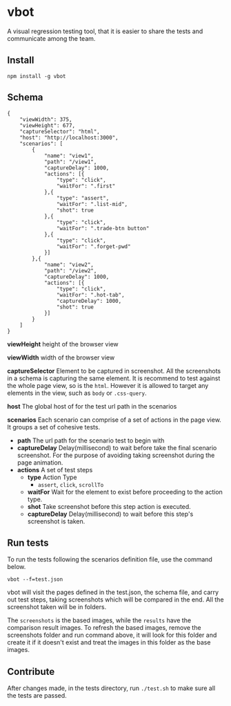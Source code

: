 # vbot
A visual regression testing tool, that it is easier to share the tests and communicate among the team.

## Install
`npm install -g vbot`

## Schema
```
{
    "viewWidth": 375,
    "viewHeight": 677,
    "captureSelector": "html",
    "host": "http://localhost:3000",
    "scenarios": [
        {
            "name": "view1",
            "path": "/view1",
            "captureDelay": 1000,
            "actions": [{
                "type": "click",
                "waitFor": ".first"
            },{
                "type": "assert",
                "waitFor": ".list-mid",
                "shot": true
            },{
                "type": "click",
                "waitFor": ".trade-btn button"
            },{
                "type": "click",
                "waitFor": ".forget-pwd"
            }]
        },{
            "name": "view2",
            "path": "/view2",
            "captureDelay": 1000,
            "actions": [{
                "type": "click",
                "waitFor": ".hot-tab",
                "captureDelay": 1000,
                "shot": true
            }]
        }
    ]
}
```

**viewHeight** height of the browser view

**viewWidth** width of the browser view

**captureSelector** Element to be captured in screenshot. All the screenshots in a schema is capturing the same element. It is recommend to test against the whole page view, so is the `html`. However it is allowed to target any elements in the view, such as `body` or `.css-query`.

**host** The global host of for the test url path in the scenarios

**scenarios** Each scenario can comprise of a set of actions in the page view. It groups a set of cohesive tests.
 - **path** The url path for the scenario test to begin with
 - **captureDelay** Delay(millisecond) to wait before take the final scenario screenshot. For the purpose of avoiding taking screenshot during the page animation.
 - **actions** A set of test steps
   - **type** Action Type
     - `assert`, `click`, `scrollTo`
   - **waitFor** Wait for the element to exist before proceeding to the action type.
   - **shot** Take screenshot before this step action is executed.
   - **captureDelay** Delay(millisecond) to wait before this step's screenshot is taken.

## Run tests

To run the tests following the scenarios definition file, use the command below.

`vbot --f=test.json`

vbot will visit the pages defined in the test.json, the schema file, and carry out test steps, taking screenshots which will be compared in the end. All the screenshot taken will be in folders.

The `screenshots` is the based images, while the `results` have the comparison result images. To refresh the based images, remove the screenshots folder and run command above, it will look for this folder and create it if it doesn't exist and treat the images in this folder as the base images.

## Contribute

After changes made, in the tests directory, run `./test.sh` to make sure all the tests are passed.
